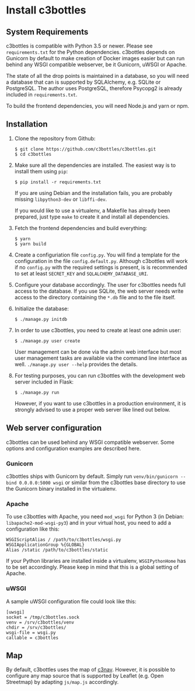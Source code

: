 # Install c3bottles

## System Requirements

c3bottles is compatible with Python 3.5 or newer. Please see `requirements.txt`
for the Python dependencies. c3bottles depends on Gunicorn by default to make
creation of Docker images easier but can run behind any WSGI compatible
webserver, be it Gunicorn, uWSGI or Apache.

The state of all the drop points is maintained in a database, so you will need
a database that can is supported by SQLAlchemy, e.g. SQLite or PostgreSQL.
The author uses PostgreSQL, therefore Psycopg2 is already included in
`requirements.txt`.

To build the frontend dependencies, you will need Node.js and yarn or npm.

## Installation

1.  Clone the repository from Github:

        $ git clone https://github.com/c3bottles/c3bottles.git
        $ cd c3bottles

2.  Make sure all the dependencies are installed. The easiest way is to
    install them using `pip`:

        $ pip install -r requirements.txt

    If you are using Debian and the installation fails, you are probably
    missing `libpython3-dev` or `libffi-dev`.

    If you would like to use a virtualenv, a Makefile has already been
    prepared, just type `make` to create it and install all dependencies.

3.  Fetch the frontend dependencies and build everything:

        $ yarn
        $ yarn build

4.  Create a configuriation file `config.py`. You will find a template for
    the configuration in the file `config.default.py`. Although c3bottles will
    work if no `config.py` with the required settings is present, is is
    recommended to set at least `SECRET_KEY` and `SQLALCHEMY_DATABASE_URI`.

5.  Configure your database accordingly. The user for c3bottles needs full
    access to the database. If you use SQLite, the web server needs write
    access to the directory containing the `*.db` file and to the file itself.

6.  Initialize the database:

        $ ./manage.py initdb

7.  In order to use c3bottles, you need to create at least one admin user:

        $ ./manage.py user create

    User management can be done via the admin web interface but most user
    management tasks are available via the command line interface as well.
    `./manage.py user --help` provides the details.

8.  For testing purposes, you can run c3bottles with the development web
    server included in Flask:

        $ ./manage.py run

    However, if you want to use c3bottles in a production environment, it is
    strongly advised to use a proper web server like lined out below.

## Web server configuration

c3bottles can be used behind any WSGI compatible webserver. Some options and
configuration examples are described here.

### Gunicorn

c3bottles ships with Gunicorn by default. Simply run
`venv/bin/gunicorn --bind 0.0.0.0:5000 wsgi` or similar from the c3bottles
base directory to use the Gunicorn binary installed in the virtualenv.

### Apache

To use c3bottles with Apache, you need `mod_wsgi` for Python 3 (in Debian:
`libapache2-mod-wsgi-py3`) and in your virtual host, you need to add a
configuration like this:

    WSGIScriptAlias / /path/to/c3bottles/wsgi.py
    WSGIApplicationGroup %{GLOBAL}
    Alias /static /path/to/c3bottles/static

If your Python libraries are installed inside a virtualenv, `WSGIPythonHome`
has to be set accordingly. Please keep in mind that this is a global setting
of Apache.

### uWSGI

A sample uWSGI configuration file could look like this:

    [uwsgi]
    socket = /tmp/c3bottles.sock
    venv = /srv/c3bottles/venv
    chdir = /srv/c3bottles/
    wsgi-file = wsgi.py
    callable = c3bottles

## Map

By default, c3bottles uses the map of [c3nav](https://c3nav.de/). However, it
is possible to configure any map source that is supported by Leaflet (e.g. Open
Streetmap) by adapting `js/map.js` accordingly.
